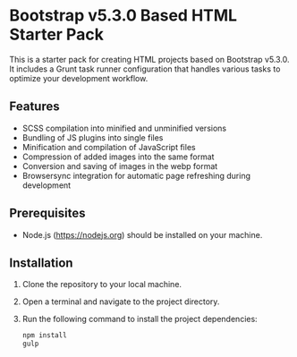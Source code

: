 # Bootstrap v5.3.0 Based HTML Starter Pack

This is a starter pack for creating HTML projects based on Bootstrap v5.3.0. It includes a Grunt task runner configuration that handles various tasks to optimize your development workflow.

## Features

- SCSS compilation into minified and unminified versions
- Bundling of JS plugins into single files
- Minification and compilation of JavaScript files
- Compression of added images into the same format
- Conversion and saving of images in the webp format
- Browsersync integration for automatic page refreshing during development

## Prerequisites

- Node.js (https://nodejs.org) should be installed on your machine.

## Installation

1. Clone the repository to your local machine.
2. Open a terminal and navigate to the project directory.
3. Run the following command to install the project dependencies:

   ```bash
   npm install
   gulp
